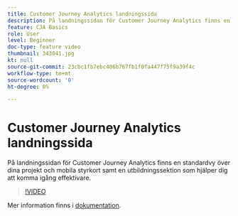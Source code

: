 ```yaml
---
title: Customer Journey Analytics landningssida
description: På landningssidan för Customer Journey Analytics finns en standardvy över dina projekt och mobila styrkort samt en utbildningssektion som hjälper dig att komma igång effektivare.
feature: CJA Basics
role: User
level: Beginner
doc-type: feature video
thumbnail: 343041.jpg
kt: null
source-git-commit: 23cbc1fb7ebc406b767fb1f0fa447f75f9a39f4c
workflow-type: tm+mt
source-wordcount: '0'
ht-degree: 0%

---
```



# Customer Journey Analytics landningssida

På landningssidan för Customer Journey Analytics finns en standardvy över dina projekt och mobila styrkort samt en utbildningssektion som hjälper dig att komma igång effektivare.

>[!VIDEO](https://video.tv.adobe.com/v/343041/?quality=12&learn=on)

Mer information finns i [dokumentation](https://experienceleague.adobe.com/docs/analytics-platform/using/cja-overview/landing.html?lang=en).